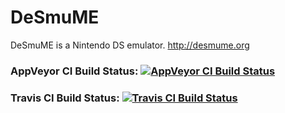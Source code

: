 # DeSmuME
DeSmuME is a Nintendo DS emulator.
http://desmume.org

### AppVeyor CI Build Status: [![AppVeyor CI Build Status](https://ci.appveyor.com/api/projects/status/abfd7jm09wnmxyvu?svg=true)](https://ci.appveyor.com/project/zeromus/desmume)

### Travis CI Build Status: [![Travis CI Build Status](https://travis-ci.org/rogerman/desmume.svg?branch=master)](https://travis-ci.org/rogerman/desmume/builds)
